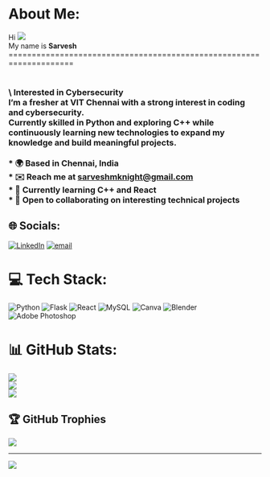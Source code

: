 #  About Me:
Hi ![](https://user-images.githubusercontent.com/18350557/176309783-0785949b-9127-417c-8b55-ab5a4333674e.gif)  <br>My name is **Sarvesh**<br>====================================================================<br><br>
### \ Interested in Cybersecurity<br>I’m a fresher at **VIT Chennai** with a strong interest in coding and cybersecurity.  <br>Currently skilled in **Python** and exploring **C++** while continuously learning new technologies to expand my knowledge and build meaningful projects.<br><br>* 🌍  Based in **Chennai, India**  <br>* ✉️  Reach me at [sarveshmknight@gmail.com](mailto:sarveshmknight@gmail.com)  <br>* 🧠  Currently learning **C++** and **React**  <br>* 👥  Open to collaborating on interesting technical projects   


## 🌐 Socials:
[![LinkedIn](https://img.shields.io/badge/LinkedIn-%230077B5.svg?logo=linkedin&logoColor=white)](https://linkedin.com/in/sarvesh-m-169938381) [![email](https://img.shields.io/badge/Email-D14836?logo=gmail&logoColor=white)](mailto:sarveshmknight@gmail.com) 

# 💻 Tech Stack:
![Python](https://img.shields.io/badge/python-3670A0?style=for-the-badge&logo=python&logoColor=ffdd54) ![Flask](https://img.shields.io/badge/flask-%23000.svg?style=for-the-badge&logo=flask&logoColor=white) ![React](https://img.shields.io/badge/react-%2320232a.svg?style=for-the-badge&logo=react&logoColor=%2361DAFB) ![MySQL](https://img.shields.io/badge/mysql-4479A1.svg?style=for-the-badge&logo=mysql&logoColor=white) ![Canva](https://img.shields.io/badge/Canva-%2300C4CC.svg?style=for-the-badge&logo=Canva&logoColor=white) ![Blender](https://img.shields.io/badge/blender-%23F5792A.svg?style=for-the-badge&logo=blender&logoColor=white) ![Adobe Photoshop](https://img.shields.io/badge/adobe%20photoshop-%2331A8FF.svg?style=for-the-badge&logo=adobe%20photoshop&logoColor=white)
# 📊 GitHub Stats:
![](https://github-readme-stats.vercel.app/api?username=KuantumKnight&theme=dark&hide_border=true&include_all_commits=true&count_private=false)<br/>
![](https://nirzak-streak-stats.vercel.app/?user=KuantumKnight&theme=dark&hide_border=true)<br/>
![](https://github-readme-stats.vercel.app/api/top-langs/?username=KuantumKnight&theme=dark&hide_border=true&include_all_commits=true&count_private=false&layout=compact)

## 🏆 GitHub Trophies
![](https://github-profile-trophy.vercel.app/?username=KuantumKnight&theme=radical&no-frame=true&no-bg=false&margin-w=4)


---
[![](https://visitcount.itsvg.in/api?id=KuantumKnight&icon=0&color=0)](https://visitcount.itsvg.in)
